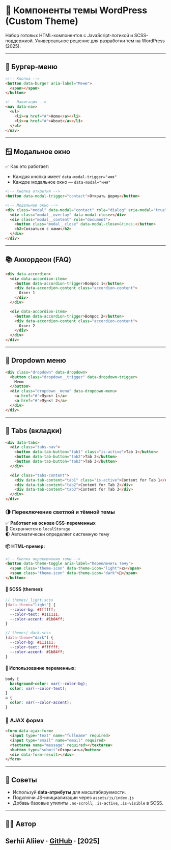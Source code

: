 # 🚀 Компоненты темы WordPress (Custom Theme)

Набор готовых HTML-компонентов с JavaScript-логикой и SCSS-поддержкой. Универсальное решение для разработки тем на WordPress (2025).

---

## 🍔 Бургер-меню

```html
<!-- Кнопка -->
<button data-burger aria-label="Меню">
  <span></span>
</button>

<!-- Навигация -->
<nav data-nav>
  <ul>
    <li><a href="#">Home</a></li>
    <li><a href="#">About</a></li>
  </ul>
</nav>
```

---

## 🪟 Модальное окно

✅ Как это работает:
- Каждая кнопка имеет `data-modal-trigger="имя"`
- Каждое модальное окно — `data-modal="имя"`

```html
<!-- Кнопка открытия -->
<button data-modal-trigger="contact">Открыть форму</button>

<!-- Модальное окно -->
<div class="modal" data-modal="contact" role="dialog" aria-modal="true" aria-hidden="true">
  <div class="modal__overlay" data-modal-close></div>
  <div class="modal__content" role="document">
    <button class="modal__close" data-modal-close>&times;</button>
    <h2>Связаться с нами</h2>
  </div>
</div>
```

---

## 📚 Аккордеон (FAQ)

```html
<div data-accordion>
  <div data-accordion-item>
    <button data-accordion-trigger>Вопрос 1</button>
    <div data-accordion-content class="accordion-content">
      Ответ 1
    </div>
  </div>

  <div data-accordion-item>
    <button data-accordion-trigger>Вопрос 2</button>
    <div data-accordion-content class="accordion-content">
      Ответ 2
    </div>
  </div>
</div>
```

---

## 🔽 Dropdown меню

```html
<div class="dropdown" data-dropdown>
  <button class="dropdown__trigger" data-dropdown-trigger>
    Меню
  </button>
  <div class="dropdown__menu" data-dropdown-menu>
    <a href="#">Пункт 1</a>
    <a href="#">Пункт 2</a>
  </div>
</div>
```

---

## 📑 Tabs (вкладки)

```html
<div data-tabs>
  <div class="tabs-nav">
    <button data-tab-button="tab1" class="is-active">Tab 1</button>
    <button data-tab-button="tab2">Tab 2</button>
    <button data-tab-button="tab3">Tab 3</button>
  </div>

  <div class="tabs-content">
    <div data-tab-content="tab1" class="is-active">Content for Tab 1</div>
    <div data-tab-content="tab2">Content for Tab 2</div>
    <div data-tab-content="tab3">Content for Tab 3</div>
  </div>
</div>
```
### 🌗 Переключение светлой и тёмной темы

✅ **Работает на основе CSS-переменных**  
💾 Сохраняется в `localStorage`  
🌓 Автоматически определяет системную тему

#### 📦 HTML-пример:

```html
<!-- Кнопка переключения темы -->
<button data-theme-toggle aria-label="Переключить тему">
  <span class="theme-icon" data-theme-icon="light">🌞</span>
  <span class="theme-icon" data-theme-icon="dark">🌙</span>
</button>
```

#### 🎨 SCSS (themes):

```scss
// themes/_light.scss
[data-theme="light"] {
  --color-bg: #ffffff;
  --color-text: #111111;
  --color-accent: #1b84ff;
}

// themes/_dark.scss
[data-theme="dark"] {
  --color-bg: #111111;
  --color-text: #ffffff;
  --color-accent: #1b84ff;
}
```

#### 🧠 Использование переменных:

```scss
body {
  background-color: var(--color-bg);
  color: var(--color-text);
}
a {
  color: var(--color-accent);
}
```

### 📩 AJAX форма

```html
<form data-ajax-form>
  <input type="text" name="fullname" required>
  <input type="email" name="email" required>
  <textarea name="message" required></textarea>
  <button type="submit">Отправить</button>
  <div data-form-result></div>
</form>
```

---

## 📎 Советы

- Используй **data-атрибуты** для масштабируемости.
- Подключи JS-инициализации через `assets/js/index.js`
- Добавь базовые утилиты `.no-scroll`, `.is-active`, `.is-visible` в SCSS.

---

## 👨‍💻 Автор

Serhii Aliiev · [GitHub](https://github.com) · [2025]
---

